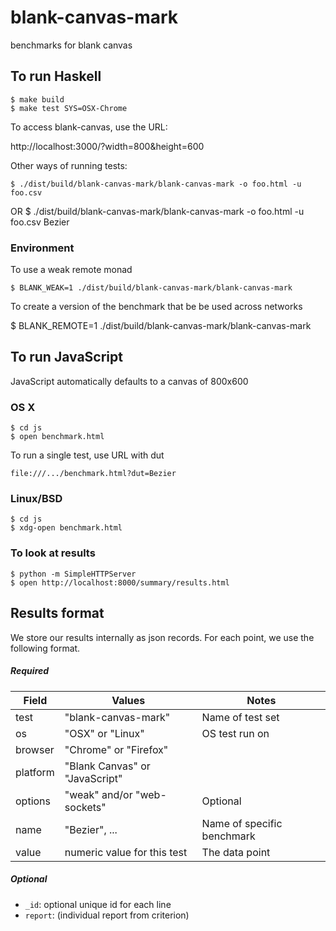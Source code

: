 blank-canvas-mark
=================

benchmarks for blank canvas

## To run Haskell

    $ make build
    $ make test SYS=OSX-Chrome

To access blank-canvas, use the URL:

   http://localhost:3000/?width=800&height=600

Other ways of running tests:

    $ ./dist/build/blank-canvas-mark/blank-canvas-mark -o foo.html -u foo.csv
OR
    $ ./dist/build/blank-canvas-mark/blank-canvas-mark -o foo.html -u foo.csv Bezier



### Environment


To use a weak remote monad

    $ BLANK_WEAK=1 ./dist/build/blank-canvas-mark/blank-canvas-mark 

To create a version of the benchmark that be be used across networks

   $ BLANK_REMOTE=1 ./dist/build/blank-canvas-mark/blank-canvas-mark 


## To run JavaScript

JavaScript automatically defaults to a canvas of 800x600

### OS X
    $ cd js
    $ open benchmark.html

To run a single test, use URL with dut

    file:///.../benchmark.html?dut=Bezier

### Linux/BSD
    $ cd js
    $ xdg-open benchmark.html


### To look at results

    $ python -m SimpleHTTPServer
    $ open http://localhost:8000/summary/results.html

## Results format

We store our results internally as json records. For each point, we use the following format.

##### Required

Field | Values | Notes
------|--------|------
test     | "blank-canvas-mark"         | Name of test set
os       | "OSX" or "Linux"            | OS test run on
browser  | "Chrome" or "Firefox"       | 
platform | "Blank Canvas" or "JavaScript" | 
options  | "weak" and/or "web-sockets" | Optional 
name     | "Bezier", ...               | Name of specific benchmark
value    | numeric value for this test | The data point

##### Optional

 * `_id`: optional unique id for each line
 * `report`: (individual report from criterion)


